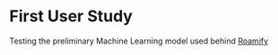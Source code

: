 # First User Study

Testing the preliminary Machine Learning model used behind [Roamify](https://github.com/RoamifyRedefined)
